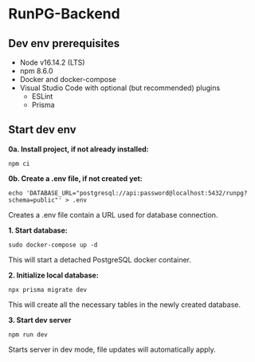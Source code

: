 # RunPG-Backend

## Dev env prerequisites
- Node v16.14.2 (LTS)
- npm 8.6.0
- Docker and docker-compose
- Visual Studio Code with optional (but recommended) plugins
  - ESLint
  - Prisma

## Start dev env
**0a. Install project, if not already installed:**
```
npm ci
```

**0b. Create a .env file, if not created yet:**
```
echo 'DATABASE_URL="postgresql://api:password@localhost:5432/runpg?schema=public"' > .env
```
Creates a .env file contain a URL used for database connection.

**1. Start database:**
```
sudo docker-compose up -d
```
This will start a detached PostgreSQL docker container.

**2. Initialize local database:**
```
npx prisma migrate dev
```
This will create all the necessary tables in the newly created database.

**3. Start dev server**
```
npm run dev
```
Starts server in dev mode, file updates will automatically apply.
